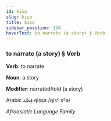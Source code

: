 ```yaml
---
id: kiso
slug: kiso
title: kiso
sidebar_position: 184
hoverText: to narrate (a story) § Verb
---
```


### to narrate (a story) § Verb

**Verb**: to narrate

**Noun**: a story

**Modifier**: narrated/told (a story)

Arabic قِصَّة qiṣṣa /qisˤ.sˤa/

*Afroasiatic Language Family*